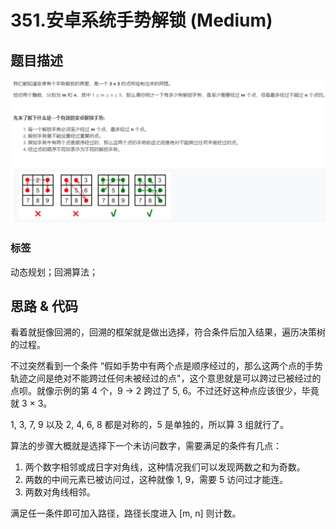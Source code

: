 # 351.安卓系统手势解锁 (Medium)

## 题目描述

![](351.png)

### 标签

动态规划；回溯算法；

## 思路 & 代码

看着就挺像回溯的，回溯的框架就是做出选择，符合条件后加入结果，遍历决策树的过程。

不过突然看到一个条件 “假如手势中有两个点是顺序经过的，那么这两个点的手势轨迹之间是绝对不能跨过任何未被经过的点"，这个意思就是可以跨过已被经过的点呗。就像示例的第 4 个，9 -> 2 跨过了 5, 6。不过还好这种点应该很少，毕竟就 3 × 3。

1, 3, 7, 9 以及 2, 4, 6, 8 都是对称的，5 是单独的，所以算 3 组就行了。

算法的步骤大概就是选择下一个未访问数字，需要满足的条件有几点：

1. 两个数字相邻或成日字对角线，这种情况我们可以发现两数之和为奇数。
2. 两数的中间元素已被访问过，这种就像 1, 9，需要 5 访问过才能连。
3. 两数对角线相邻。

满足任一条件即可加入路径，路径长度进入 [m, n] 则计数。

